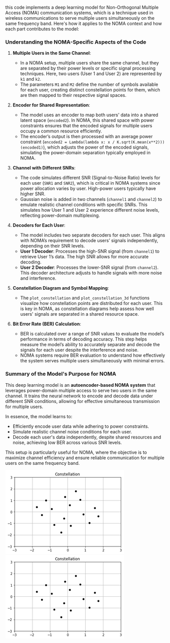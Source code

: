 this code implements a deep learning model for Non-Orthogonal Multiple Access (NOMA)
communication systems, which is a technique used in wireless communications to serve multiple users simultaneously on the same frequency band. Here's how it applies to the NOMA context and how each part contributes to the model:

### Understanding the NOMA-Specific Aspects of the Code

1. **Multiple Users in the Same Channel**:
   - In a NOMA setup, multiple users share the same channel, but they are separated by their power levels or specific signal processing techniques. Here, two users (User 1 and User 2) are represented by `k1` and `k2`.
   - The parameters `M1` and `M2` define the number of symbols available for each user, creating distinct constellation points for them, which are then mapped to their respective signal spaces.

2. **Encoder for Shared Representation**:
   - The model uses an encoder to map both users' data into a shared latent space (`encoded2`). In NOMA, this shared space with power constraints ensures that the encoded signals for multiple users occupy a common resource efficiently.
   - The encoder’s output is then processed with an average power constraint (`encoded2 = Lambda(lambda x: x / K.sqrt(K.mean(x**2)))(encoded1)`), which adjusts the power of the encoded signals, simulating the power-domain separation typically employed in NOMA.

3. **Channel with Different SNRs**:
   - The code simulates different SNR (Signal-to-Noise Ratio) levels for each user (`SNR1` and `SNR2`), which is critical in NOMA systems since power allocation varies by user. High-power users typically have higher SNR.
   - Gaussian noise is added in two channels (`channel1` and `channel2`) to emulate realistic channel conditions with specific SNRs. This simulates how User 1 and User 2 experience different noise levels, reflecting power-domain multiplexing.

4. **Decoders for Each User**:
   - The model includes two separate decoders for each user. This aligns with NOMA’s requirement to decode users’ signals independently, depending on their SNR levels.
   - **User 1 Decoder**: Processes the high-SNR signal (from `channel1`) to retrieve User 1’s data. The high SNR allows for more accurate decoding.
   - **User 2 Decoder**: Processes the lower-SNR signal (from `channel2`). This decoder architecture adjusts to handle signals with more noise and interference.

5. **Constellation Diagram and Symbol Mapping**:
   - The `plot_constellation` and `plot_constellation_3d` functions visualize how constellation points are distributed for each user. This is key in NOMA, as constellation diagrams help assess how well users' signals are separated in a shared resource space.

6. **Bit Error Rate (BER) Calculation**:
   - BER is calculated over a range of SNR values to evaluate the model’s performance in terms of decoding accuracy. This step helps measure the model’s ability to accurately separate and decode the signals for each user despite the interference and noise.
   - NOMA systems require BER evaluation to understand how effectively the system serves multiple users simultaneously with minimal errors.

### Summary of the Model's Purpose for NOMA

This deep learning model is an **autoencoder-based NOMA system** that leverages power-domain multiple access to serve two users in the same channel. It trains the neural network to encode and decode data under different SNR conditions, allowing for effective simultaneous transmission for multiple users. 

In essence, the model learns to:
- Efficiently encode user data while adhering to power constraints.
- Simulate realistic channel noise conditions for each user.
- Decode each user's data independently, despite shared resources and noise, achieving low BER across various SNR levels. 

This setup is particularly useful for NOMA, where the objective is to maximize channel efficiency and ensure reliable communication for multiple users on the same frequency band.


![alt text](https://github.com/paritosh2805/deep-noma-code/blob/000dd2ce95a97d33cef505b0afaec9df4f857f87/Constellation.png)![alt text](https://github.com/paritosh2805/deep-noma-code/blob/000dd2ce95a97d33cef505b0afaec9df4f857f87/Constellation.png)

